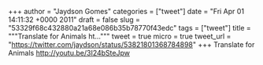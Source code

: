 
+++
author = "Jaydson Gomes"
categories = ["tweet"]
date = "Fri Apr 01 14:11:32 +0000 2011"
draft = false
slug = "53329f68c432880a21a68e086b35b78770f43edc"
tags = ["tweet"]
title = """Translate for Animals  ht..."""
tweet = true
micro = true
tweet_url = "https://twitter.com/jaydson/status/53821801368784898"
+++
Translate for Animals  http://youtu.be/3I24bSteJpw
